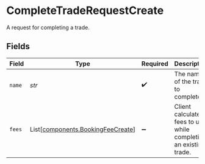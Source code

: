 # CompleteTradeRequestCreate

A request for completing a trade.


## Fields

| Field                                                                            | Type                                                                             | Required                                                                         | Description                                                                      | Example                                                                          |
| -------------------------------------------------------------------------------- | -------------------------------------------------------------------------------- | -------------------------------------------------------------------------------- | -------------------------------------------------------------------------------- | -------------------------------------------------------------------------------- |
| `name`                                                                           | *str*                                                                            | :heavy_check_mark:                                                               | The name of the trade to complete.                                               | accounts/02HASWB2DTMRT3DAM45P56J2T2/trades/01J0XX2KDN3M9QKFKRE2HYSCQM            |
| `fees`                                                                           | List[[components.BookingFeeCreate](../../models/components/bookingfeecreate.md)] | :heavy_minus_sign:                                                               | Client calculated fees to use while completing an existing trade.                |                                                                                  |